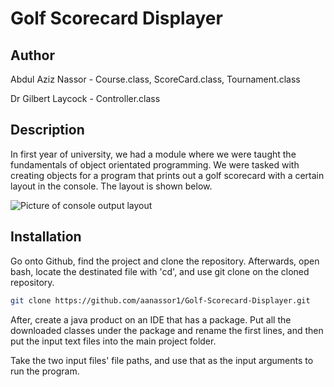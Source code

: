 # Golf Scorecard Displayer

## Author
Abdul Aziz Nassor - Course.class, ScoreCard.class, Tournament.class

Dr Gilbert Laycock - Controller.class

## Description

In first year of university, we had a module where we were taught the fundamentals of object orientated programming. We were tasked with creating objects for a program that prints out a golf scorecard with a certain layout in the console. The layout is shown below.

![Picture of console output layout](https://github.com/aanassor1/Java-Object-Orientated-Programming-Fundamentals/blob/main/Console%20Output%20Example.png)

## Installation

Go onto Github, find the project and clone the repository.
Afterwards, open bash, locate the destinated file with 'cd', and use git clone on the cloned repository.

```bash
git clone https://github.com/aanassor1/Golf-Scorecard-Displayer.git
```

After, create a java product on an IDE that has a package. Put all the downloaded classes under the package and rename the first lines, and then put the input text files into the main project folder. 

Take the two input files' file paths, and use that as the input arguments to run the program.
